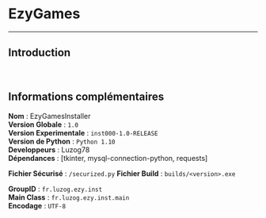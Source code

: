 # EzyGames

---

## Introduction



<br>

## Informations complémentaires

__**Nom**__ : EzyGamesInstaller<br>
__**Version Globale**__ : `1.0`<br>
__**Version Experimentale**__ : `inst000-1.0-RELEASE`<br>
__**Version de Python**__ : `Python 1.10`<br>
__**Developpeurs**__ : Luzog78<br>
__**Dépendances**__ : [tkinter, mysql-connection-python, requests]

__**Fichier Sécurisé**__ : `/securized.py`
__**Fichier Build**__ : `builds/<version>.exe`

__**GroupID**__ : `fr.luzog.ezy.inst`<br>
__**Main Class**__ : `fr.luzog.ezy.inst.main`<br>
__**Encodage**__ : `UTF-8`

<br>
